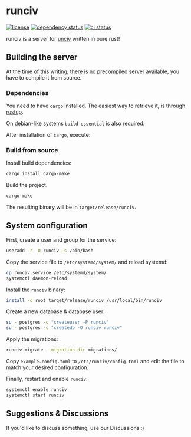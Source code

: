 # runciv

[![license](https://img.shields.io/github/license/hopfenspace/runciv?color=blue)](LICENSE)
[![dependency status](https://deps.rs/repo/github/hopfenspace/runciv/status.svg)](https://deps.rs/repo/github/hopfenspace/runciv)
[![ci status](https://img.shields.io/github/actions/workflow/status/hopfenspace/runciv/linux.yml?label=CI)](https://github.com/hopfenspace/runciv/actions/workflows/linux.yml)

runciv is a server for [unciv](https://github.com/yairm210/Unciv) 
written in pure rust!

## Building the server

At the time of this writing, there is no precompiled server available,
you have to compile it from source.

### Dependencies

You need to have `cargo` installed. 
The easiest way to retrieve it, is through [rustup](https://rustup.rs/).

On debian-like systems `build-essential` is also required.

After installation of `cargo`, execute:

### Build from source

Install build dependencies:

```bash
cargo install cargo-make
```

Build the project.

```bash
cargo make
```

The resulting binary will be in `target/release/runciv`.

## System configuration

First, create a user and group for the service:

```bash
useradd -r -U runciv -s /bin/bash
```

Copy the service file to `/etc/systemd/system/` and reload systemd:

```bash
cp runciv.service /etc/systemd/system/
systemctl daemon-reload
```

Install the `runciv` binary:

```bash
install -o root target/release/runciv /usr/local/bin/runciv
```

Create a new database & database user:

```bash
su - postgres -c "createuser -P runciv"
su - postgres -c "createdb -O runciv runciv"
```

Apply the migrations:

```bash
runciv migrate --migration-dir migrations/
```

Copy `example.config.toml` to `/etc/runciv/config.toml` and edit the file
to match your desired configuration.

Finally, restart and enable `runciv`:
```bash
systemctl enable runciv
systemctl start runciv
```

## Suggestions & Discussions

If you'd like to discuss something, use our Discussions :)
